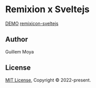 # Remixion x Sveltejs

[DEMO](https://remixicon-sveltejs-demo.vercel.app/)
[remixicon-sveltejs](https://github.com/wimogas/remixicon-sveltejs)

## Author
Guillem Moya

## License
[MIT License](./LICENSE), Copyright © 2022-present.